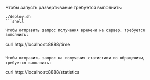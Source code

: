Чтобы запусть развертывание требуется выполнить:

```
./deploy.sh
```shell

Чтобы отправить запрос получения времени на сервер, требуется выполнить:

```
curl http://localhost:8888/time
```shell

Чтобы отправить запрос на получения статистики по обращениям, требуется выполнить:

```
curl http://localhost:8888/statistics
```


